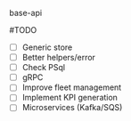 base-api

#TODO

- [ ] Generic store
- [ ] Better helpers/error
- [ ] Check PSql
- [ ] gRPC
- [ ] Improve fleet management
- [ ] Implement KPI generation
- [ ] Microservices (Kafka/SQS)